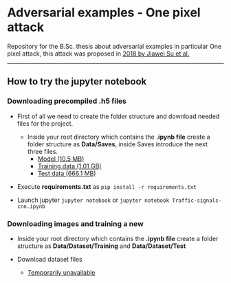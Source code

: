 # Adversarial examples - One pixel attack
Repository for the B.Sc. thesis about adversarial examples in particular One pixel attack, this attack was proposed in [2018 by Jiawei Su et al.](https://arxiv.org/pdf/1712.02494.pdf)

---

## How to try the jupyter notebook

### Downloading precompiled .h5 files

- First of all we need to create the folder structure and download needed files for the project.

  - Inside your root directory which contains the **.ipynb file** create a folder structure as **Data/Saves**, inside Saves introduce the next three files.
    - [Model (10.5 MB)](https://mega.nz/#!ewsE0YRZ!KXcJi29ArGTAgIDtuLjEfJgwg3iXQtlBVckyNIIKxaE)
    - [Training data (1.01 GB)](https://mega.nz/#!u9tyBCZD!Z8a8BHeyxHPQbbDTy_yltg09I0n23nfE4yZ7TQZFdyw)
    - [Test data (666.1 MB)](https://mega.nz/#!2hlmHKBB!tCOMT3f2IGdGb0SraHn7IszUZ6zrevL9dI6A0cl79gE)
- Execute **requirements.txt** as `pip install -r requirements.txt`
- Launch jupyter `jupyter notebook` or `jupyter notebook Traffic-signals-cnn.ipynb`
  
### Downloading images and training a new 

  - Inside your root directory which contains the **.ipynb file** create a folder structure as **Data/Dataset/Training** and **Data/Dataset/Test**
  
  - Download dataset files
    - [Temporarily unavailable](http://benchmark.ini.rub.de/?section=gtsrb&subsection=dataset)
